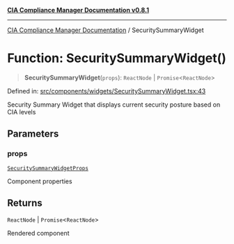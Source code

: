 [**CIA Compliance Manager Documentation v0.8.1**](../README.md)

***

[CIA Compliance Manager Documentation](../globals.md) / SecuritySummaryWidget

# Function: SecuritySummaryWidget()

> **SecuritySummaryWidget**(`props`): `ReactNode` \| `Promise`\<`ReactNode`\>

Defined in: [src/components/widgets/SecuritySummaryWidget.tsx:43](https://github.com/Hack23/cia-compliance-manager/blob/4236f4375d9cfb0505c191818eeb5443ec527132/src/components/widgets/SecuritySummaryWidget.tsx#L43)

Security Summary Widget that displays current security posture based on CIA levels

## Parameters

### props

[`SecuritySummaryWidgetProps`](../interfaces/SecuritySummaryWidgetProps.md)

Component properties

## Returns

`ReactNode` \| `Promise`\<`ReactNode`\>

Rendered component
